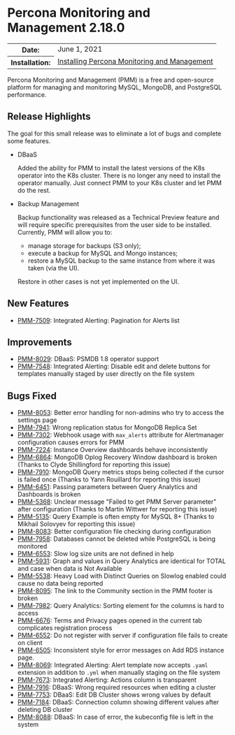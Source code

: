 # Percona Monitoring and Management 2.18.0

<table class="docutils field-list" frame="void" rules="none">
  <colgroup>
    <col class="field-name">
    <col class="field-body">
  </colgroup>
  <tbody valign="top">
    <tr class="field-odd field">
      <th class="field-name">Date:</th>
      <td class="field-body">June 1, 2021</td>
    </tr>
    <tr class="field-even field">
      <th class="field-name">Installation:</th>
      <td class="field-body">
        <a class="reference external" href="https://www.percona.com/software/pmm/quickstart">Installing Percona Monitoring and Management</a></td>
    </tr>
  </tbody>
</table>

Percona Monitoring and Management (PMM) is a free and open-source platform for managing and monitoring MySQL, MongoDB, and PostgreSQL performance.

## Release Highlights

The goal for this small release was to eliminate a lot of bugs and complete some features.

- DBaaS

    Added the ability for PMM to install the latest versions of the K8s operator into the K8s cluster. There is no longer any need to install the operator manually. Just connect PMM to your K8s cluster and let PMM do the rest.

- Backup Management

    Backup functionality was released as a Technical Preview feature and will require specific prerequisites from the user side to be installed. Currently, PMM will allow you to:

    - manage storage for backups (S3 only);
    - execute a backup for MySQL and Mongo instances;
    - restore a MySQL backup to the same instance from where it was taken (via the UI).

    Restore in other cases is not yet implemented on the UI.

## New Features

- [PMM-7509](https://jira.percona.com/browse/PMM-7509): Integrated Alerting: Pagination for Alerts list

## Improvements

- [PMM-8029](https://jira.percona.com/browse/PMM-8029): DBaaS: PSMDB 1.8 operator support
- [PMM-7548](https://jira.percona.com/browse/PMM-7548): Integrated Alerting: Disable edit and delete buttons for templates manually staged by user directly on the file system

## Bugs Fixed

- [PMM-8053](https://jira.percona.com/browse/PMM-8053): Better error handling for non-admins who try to access the settings page
- [PMM-7941](https://jira.percona.com/browse/PMM-7941): Wrong replication status for MongoDB Replica Set
- [PMM-7302](https://jira.percona.com/browse/PMM-7302): Webhook usage with `max_alerts` attribute for Alertmanager configuration causes errors for PMM
- [PMM-7224](https://jira.percona.com/browse/PMM-7224): Instance Overview dashboards behave inconsistently
- [PMM-6864](https://jira.percona.com/browse/PMM-6864): MongoDB Oplog Recovery Window dashboard is broken (Thanks to Clyde Shillingford for reporting this issue)
- [PMM-7910](https://jira.percona.com/browse/PMM-7910): MongoDB Query metrics stops being collected if the cursor is failed once (Thanks to Yann Rouillard for reporting this issue)
- [PMM-6451](https://jira.percona.com/browse/PMM-6451): Passing parameters between Query Analytics and Dashboards is broken
- [PMM-5368](https://jira.percona.com/browse/PMM-5368): Unclear message "Failed to get PMM Server parameter" after configuration (Thanks to Martin Wittwer for reporting this issue)
- [PMM-5135](https://jira.percona.com/browse/PMM-5135): Query Example is often empty for MySQL 8+ (Thanks to Mikhail Solovyev for reporting this issue)
- [PMM-8083](https://jira.percona.com/browse/PMM-8083): Better configuration file checking during configuration
- [PMM-7958](https://jira.percona.com/browse/PMM-7958): Databases cannot be deleted while PostgreSQL is being monitored
- [PMM-6553](https://jira.percona.com/browse/PMM-6553): Slow log size units are not defined in help
- [PMM-5931](https://jira.percona.com/browse/PMM-5931): Graph and values in Query Analytics are identical for TOTAL and case when data is Not Available
- [PMM-5538](https://jira.percona.com/browse/PMM-5538): Heavy Load with Distinct Queries on Slowlog enabled could cause no data being reported
- [PMM-8095](https://jira.percona.com/browse/PMM-8095): The link to the Community section in the PMM footer is broken
- [PMM-7982](https://jira.percona.com/browse/PMM-7982): Query Analytics: Sorting element for the columns is hard to access
- [PMM-6676](https://jira.percona.com/browse/PMM-6676): Terms and Privacy pages opened in the current tab complicates registration process
- [PMM-6552](https://jira.percona.com/browse/PMM-6552): Do not register with server if configuration file fails to create on client
- [PMM-6505](https://jira.percona.com/browse/PMM-6505): Inconsistent style for error messages on Add RDS instance page.
- [PMM-8069](https://jira.percona.com/browse/PMM-8069): Integrated Alerting: Alert template now accepts `.yaml` extension in addition to `.yml` when manually staging on the file system
- [PMM-7673](https://jira.percona.com/browse/PMM-7673): Integrated Alerting: Actions column is transparent
- [PMM-7916](https://jira.percona.com/browse/PMM-7916): DBaaS: Wrong required resources when editing a cluster
- [PMM-7753](https://jira.percona.com/browse/PMM-7753): DBaaS: Edit DB Cluster shows wrong values by default
- [PMM-7184](https://jira.percona.com/browse/PMM-7184): DBaaS: Connection column showing different values after deleting DB cluster
- [PMM-8088](https://jira.percona.com/browse/PMM-8088): DBaaS: In case of error, the kubeconfig file is left in the system
